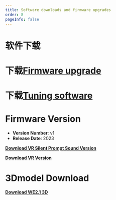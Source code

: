 ```yaml
---
title: Software downloads and firmware upgrades
order: 8
pageInfo: false
---
```

# 软件下载
# 下载[Firmware upgrade](https://likeyou156156.online:9000/lky/tools/MV_Assisant_Tools_2021_V3.0.9T(2023.05.29).exe)
# 下载[Tuning software](https://likeyou156156.online:9000/lky/tools/ACPWorkbench_24bit.exe)

# Firmware Version

- **Version Number**: v1
- **Release Date**: 2023

**[Download VR Silent Prompt Sound Version](https://likeyou156156.online:9000/lky/old_bin/QY_Eiffel_One_VRmute.MVAX)**
<br>

**[Download VR Version](https://likeyou156156.online:9000/lky/old_bin/QY_Eiffel_One_VR.MVAX)**

# 3Dmodel Download

**[Download WE2.1 3D](https://likeyou156156.online:9000/lky/3D/WE2.1.step)**